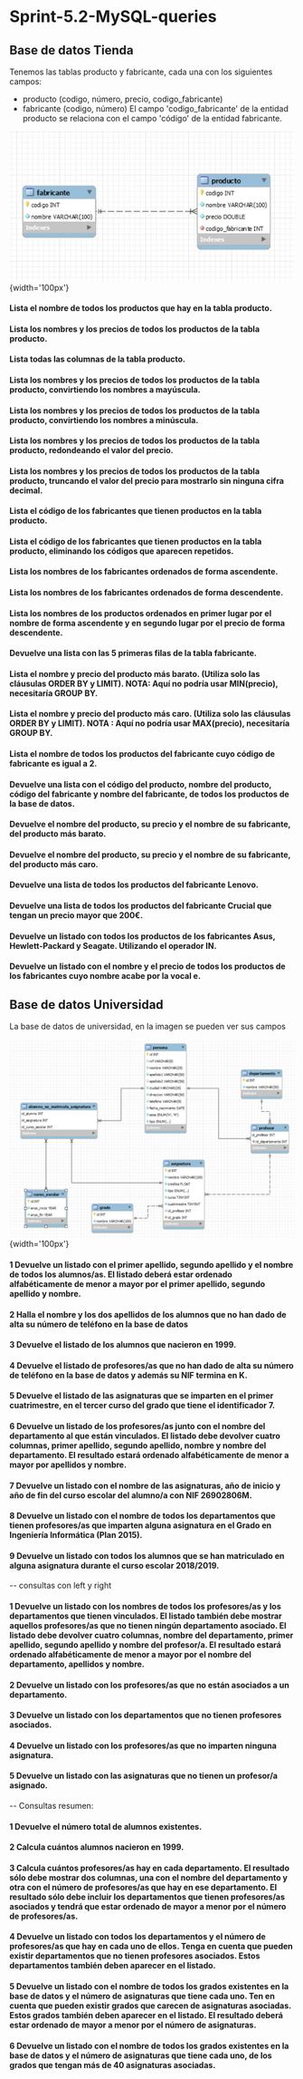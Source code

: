 # Sprint-5.2-MySQL-queries

## Base de datos Tienda 

Tenemos las tablas producto y fabricante, cada una con los siguientes campos:
- producto (codigo, número, precio, codigo_fabricante)
- fabricante (codigo, número)
El campo 'codigo_fabricante' de la entidad producto se relaciona con el campo 'código' de la entidad fabricante.

![](https://github.com/r4kogama/Sprint-5.2-MySQL-queries/blob/main/images/tienda.JPG){width='100px'}


####  Lista el nombre de todos los productos que hay en la tabla producto.

####  Lista los nombres y los precios de todos los productos de la tabla producto.

####  Lista todas las columnas de la tabla producto.

####  Lista los nombres y los precios de todos los productos de la tabla producto, convirtiendo los nombres a mayúscula.

####  Lista los nombres y los precios de todos los productos de la tabla producto, convirtiendo los nombres a minúscula.

####  Lista los nombres y los precios de todos los productos de la tabla producto, redondeando el valor del precio.

####  Lista los nombres y los precios de todos los productos de la tabla producto, truncando el valor del precio para mostrarlo sin ninguna cifra decimal.

####  Lista el código de los fabricantes que tienen productos en la tabla producto.

####  Lista el código de los fabricantes que tienen productos en la tabla producto, eliminando los códigos que aparecen repetidos.

####  Lista los nombres de los fabricantes ordenados de forma ascendente.

####  Lista los nombres de los fabricantes ordenados de forma descendente.

####  Lista los nombres de los productos ordenados en primer lugar por el nombre de forma ascendente y en segundo lugar por el precio de forma descendente.

####  Devuelve una lista con las 5 primeras filas de la tabla fabricante.

####  Lista el nombre y precio del producto más barato. (Utiliza solo las cláusulas ORDER BY y LIMIT). NOTA: Aquí no podría usar MIN(precio), necesitaría GROUP BY.

####  Lista el nombre y precio del producto más caro. (Utiliza solo las cláusulas ORDER BY y LIMIT). NOTA : Aquí no podría usar MAX(precio), necesitaría GROUP BY.

####  Lista el nombre de todos los productos del fabricante cuyo código de fabricante es igual a 2.

####  Devuelve una lista con el código del producto, nombre del producto, código del fabricante y nombre del fabricante, de todos los productos de la base de datos.


####  Devuelve el nombre del producto, su precio y el nombre de su fabricante, del producto más barato.


####  Devuelve el nombre del producto, su precio y el nombre de su fabricante, del producto más caro.


####  Devuelve una lista de todos los productos del fabricante Lenovo.

####  Devuelve una lista de todos los productos del fabricante Crucial que tengan un precio mayor que 200€.

####  Devuelve un listado con todos los productos de los fabricantes Asus, Hewlett-Packard y Seagate. Utilizando el operador IN.

####  Devuelve un listado con el nombre y el precio de todos los productos de los fabricantes cuyo nombre acabe por la vocal e.



## Base de datos Universidad

La base de datos de universidad, en la imagen se pueden ver sus campos

![](https://github.com/r4kogama/Sprint-5.2-MySQL-queries/blob/main/images/universidad.JPG){width='100px'}


#### 1 Devuelve un listado con el primer apellido, segundo apellido y el nombre de todos los alumnos/as. El listado deberá estar ordenado alfabéticamente de menor a mayor por el primer apellido, segundo apellido y nombre.

#### 2 Halla el nombre y los dos apellidos de los alumnos que no han dado de alta su número de teléfono en la base de datos

#### 3 Devuelve el listado de los alumnos que nacieron en 1999.

#### 4 Devuelve el listado de profesores/as que no han dado de alta su número de teléfono en la base de datos y además su NIF termina en K.

#### 5 Devuelve el listado de las asignaturas que se imparten en el primer cuatrimestre, en el tercer curso del grado que tiene el identificador 7.

#### 6 Devuelve un listado de los profesores/as junto con el nombre del departamento al que están vinculados. El listado debe devolver cuatro columnas, primer apellido, segundo apellido, nombre y nombre del departamento. El resultado estará ordenado alfabéticamente de menor a mayor por apellidos y nombre.


#### 7 Devuelve un listado con el nombre de las asignaturas, año de inicio y año de fin del curso escolar del alumno/a con NIF 26902806M.


#### 8 Devuelve un listado con el nombre de todos los departamentos que tienen profesores/as que imparten alguna asignatura en el Grado en Ingeniería Informática (Plan 2015).


#### 9 Devuelve un listado con todos los alumnos que se han matriculado en alguna asignatura durante el curso escolar 2018/2019.


-- consultas con left y right

#### 1 Devuelve un listado con los nombres de todos los profesores/as y los departamentos que tienen vinculados. El listado también debe mostrar aquellos profesores/as que no tienen ningún departamento asociado. El listado debe devolver cuatro columnas, nombre del departamento, primer apellido, segundo apellido y nombre del profesor/a. El resultado estará ordenado alfabéticamente de menor a mayor por el nombre del departamento, apellidos y nombre.


#### 2 Devuelve un listado con los profesores/as que no están asociados a un departamento.


#### 3 Devuelve un listado con los departamentos que no tienen profesores asociados.

#### 4 Devuelve un listado con los profesores/as que no imparten ninguna asignatura.


#### 5 Devuelve un listado con las asignaturas que no tienen un profesor/a asignado.


-- Consultas resumen:

#### 1 Devuelve el número total de alumnos existentes.

#### 2 Calcula cuántos alumnos nacieron en 1999.


#### 3 Calcula cuántos profesores/as hay en cada departamento. El resultado sólo debe mostrar dos columnas, una con el nombre del departamento y otra con el número de profesores/as que hay en ese departamento. El resultado sólo debe incluir los departamentos que tienen profesores/as asociados y tendrá que estar ordenado de mayor a menor por el número de profesores/as.


#### 4 Devuelve un listado con todos los departamentos y el número de profesores/as que hay en cada uno de ellos. Tenga en cuenta que pueden existir departamentos que no tienen profesores asociados. Estos departamentos también deben aparecer en el listado.


#### 5 Devuelve un listado con el nombre de todos los grados existentes en la base de datos y el número de asignaturas que tiene cada uno. Ten en cuenta que pueden existir grados que carecen de asignaturas asociadas. Estos grados también deben aparecer en el listado. El resultado deberá estar ordenado de mayor a menor por el número de asignaturas.


#### 6 Devuelve un listado con el nombre de todos los grados existentes en la base de datos y el número de asignaturas que tiene cada uno, de los grados que tengan más de 40 asignaturas asociadas.



